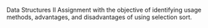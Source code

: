 Data Structures II Assignment with the objective of identifying usage methods, advantages, and disadvantages of using selection sort.
